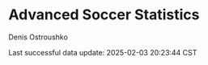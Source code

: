 # Advanced Soccer Statistics
Denis Ostroushko

<!-- gfm -->

Last successful data update: 2025-02-03 20:23:44 CST
